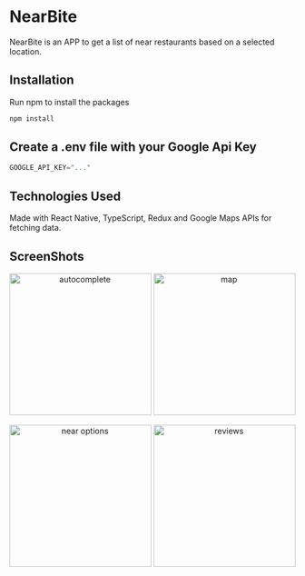 # NearBite

NearBite is an APP to get a list of near restaurants based on a selected location.


## Installation

Run npm to install the packages

```bash
npm install
```

## Create a .env file with your Google Api Key

```python
GOOGLE_API_KEY="..."
```

## Technologies Used
Made with React Native, TypeScript, Redux and Google Maps APIs for fetching data.


## ScreenShots
<p align="center">
       <img src="https://i.ibb.co/NWMtXNN/Screenshot-1630893913.png" width="250" title="autocomplete">
      <img src="https://i.ibb.co/9qmCfRy/Screenshot-1630893935.png" width="250" title="map">
</p>
<p align="center">
      <img src="https://i.ibb.co/VYcC4yn/Screenshot-1630894785.png" width="250" title="near options">
     <img src="https://i.ibb.co/VL9Jqqq/Screenshot-1630893677.png" width="250" title="reviews">
</p> 
